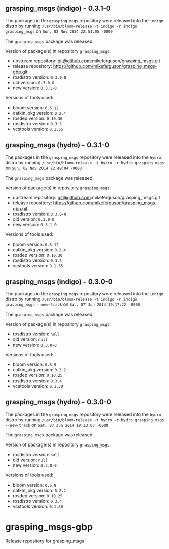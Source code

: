 ## grasping_msgs (indigo) - 0.3.1-0

The packages in the `grasping_msgs` repository were released into the `indigo` distro by running `/usr/bin/bloom-release -t indigo -r indigo grasping_msgs` on `Sun, 02 Nov 2014 22:51:05 -0000`

The `grasping_msgs` package was released.

Version of package(s) in repository `grasping_msgs`:
- upstream repository: git@github.com:mikeferguson/grasping_msgs.git
- release repository: https://github.com/mikeferguson/grasping_msgs-gbp.git
- rosdistro version: `0.3.0-0`
- old version: `0.3.0-0`
- new version: `0.3.1-0`

Versions of tools used:
- bloom version: `0.5.12`
- catkin_pkg version: `0.2.4`
- rosdep version: `0.10.30`
- rosdistro version: `0.3.5`
- vcstools version: `0.1.35`


## grasping_msgs (hydro) - 0.3.1-0

The packages in the `grasping_msgs` repository were released into the `hydro` distro by running `/usr/bin/bloom-release -t hydro -r hydro grasping_msgs` on `Sun, 02 Nov 2014 22:49:04 -0000`

The `grasping_msgs` package was released.

Version of package(s) in repository `grasping_msgs`:
- upstream repository: git@github.com:mikeferguson/grasping_msgs.git
- release repository: https://github.com/mikeferguson/grasping_msgs-gbp.git
- rosdistro version: `0.3.0-0`
- old version: `0.3.0-0`
- new version: `0.3.1-0`

Versions of tools used:
- bloom version: `0.5.12`
- catkin_pkg version: `0.2.4`
- rosdep version: `0.10.30`
- rosdistro version: `0.3.5`
- vcstools version: `0.1.35`


## grasping_msgs (indigo) - 0.3.0-0

The packages in the `grasping_msgs` repository were released into the `indigo` distro by running `/usr/bin/bloom-release -t indigo -r indigo grasping_msgs --new-track` on `Sat, 07 Jun 2014 19:17:22 -0000`

The `grasping_msgs` package was released.

Version of package(s) in repository `grasping_msgs`:
- rosdistro version: `null`
- old version: `null`
- new version: `0.3.0-0`

Versions of tools used:
- bloom version: `0.5.9`
- catkin_pkg version: `0.2.2`
- rosdep version: `0.10.25`
- rosdistro version: `0.3.4`
- vcstools version: `0.1.30`


## grasping_msgs (hydro) - 0.3.0-0

The packages in the `grasping_msgs` repository were released into the `hydro` distro by running `/usr/bin/bloom-release -t hydro -r hydro grasping_msgs --new-track` on `Sat, 07 Jun 2014 19:13:03 -0000`

The `grasping_msgs` package was released.

Version of package(s) in repository `grasping_msgs`:
- rosdistro version: `null`
- old version: `null`
- new version: `0.3.0-0`

Versions of tools used:
- bloom version: `0.5.9`
- catkin_pkg version: `0.2.2`
- rosdep version: `0.10.25`
- rosdistro version: `0.3.4`
- vcstools version: `0.1.30`


grasping_msgs-gbp
=================

Release repository for grasping_msgs
